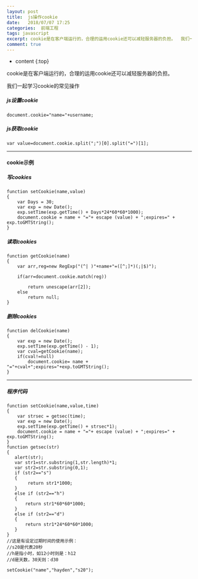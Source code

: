 ```yaml
---
layout: post
title:  js操作cookie
date:   2018/07/07 17:25
categories:  前端工程
tags: javascript 
excerpt: cookie是在客户端运行的，合理的运用cookie还可以减轻服务器的负担。  我们一起学习cookie的常见操作  js设置cookie  document.cookie="name="+username;     js获取cookie  var value=document.cookie.split(";")[0].split("=")[1];       cookie示例  写cookies
comment: true
---
```

* content
{:top}

cookie是在客户端运行的，合理的运用cookie还可以减轻服务器的负担。

我们一起学习cookie的常见操作

<h5>js设置cookie</h5>

<pre><code class="language-javascript ">document.cookie="name="+username;  
</code></pre>

<h5>js获取cookie</h5>

<pre><code class="language-javascript ">var value=document.cookie.split(";")[0].split("=")[1];  
</code></pre>

<hr />

<h4>cookie示例</h4>

<h5>写cookies</h5>

<pre><code class="language-javascript ">function setCookie(name,value) 
{ 
    var Days = 30; 
    var exp = new Date(); 
    exp.setTime(exp.getTime() + Days*24*60*60*1000); 
    document.cookie = name + "="+ escape (value) + ";expires=" + exp.toGMTString(); 
} 
</code></pre>

<h5>读取cookies</h5>

<pre><code class="language-javascript ">function getCookie(name) 
{ 
    var arr,reg=new RegExp("(^| )"+name+"=([^;]*)(;|$)");

    if(arr=document.cookie.match(reg))

        return unescape(arr[2]); 
    else 
        return null; 
} 
</code></pre>

<h5>删除cookies</h5>

<pre><code class="language-javascript ">function delCookie(name) 
{ 
    var exp = new Date(); 
    exp.setTime(exp.getTime() - 1); 
    var cval=getCookie(name); 
    if(cval!=null) 
        document.cookie= name + "="+cval+";expires="+exp.toGMTString(); 
} 
</code></pre>

<hr />

<h5>程序代码</h5>

<pre><code class="language-javascript ">function setCookie(name,value,time)
{ 
    var strsec = getsec(time); 
    var exp = new Date(); 
    exp.setTime(exp.getTime() + strsec*1); 
    document.cookie = name + "="+ escape (value) + ";expires=" + exp.toGMTString(); 
} 
function getsec(str)
{ 
   alert(str); 
   var str1=str.substring(1,str.length)*1; 
   var str2=str.substring(0,1); 
   if (str2=="s")
   { 
        return str1*1000; 
   }
   else if (str2=="h")
   { 
       return str1*60*60*1000; 
   }
   else if (str2=="d")
   { 
       return str1*24*60*60*1000; 
   } 
} 
//这是有设定过期时间的使用示例： 
//s20是代表20秒 
//h是指小时，如12小时则是：h12 
//d是天数，30天则：d30 

setCookie("name","hayden","s20");
</code></pre>
    